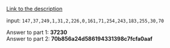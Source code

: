 [Link to the description](http://adventofcode.com/2017/day/10)

input: `147,37,249,1,31,2,226,0,161,71,254,243,183,255,30,70`

Answer to part 1: **37230**</br> Answer to part 2: **70b856a24d586194331398c7fcfa0aaf**
